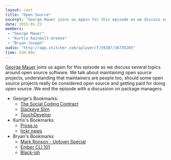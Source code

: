 ```yaml
---
layout: cast
title: "Open Source"
excerpt: "George Mauer joins us again for this episode as we discuss several topics around open source software."
date: 2015-01-23
members:
 - "George Mauer"
 - "Kurtis Rainbolt-Greene"
 - "Bryan Joseph"
audio: "http://app.stitcher.com/splayer/f/59387/36735205"
time: 53m:49s
---
```


[George Mauer](https://github.com/togakangaroo) joins us again for this episode as we discuss several topics around open source software. We talk about maintaining open source projects, understanding that maintainers are people too, should some open source projects really be considered open source and getting paid for doing open source. We end the episode with a discussion on package managers.

  - George's Bookmarks:
    - [The Social Coding Contract](http://blog.testdouble.com/posts/2014-12-02-the-social-coding-contract.html)
    - [Slackeye Slim](http://www.slackeyeslim.net/)
    - [TouchDevelop](https://www.touchdevelop.com/)
  - Kurtis's Bookmarks
    - [Prose.io](http://prose.io/)
    - [hckr news](http://hckrnews.com/)
  - Bryan's Bookmarks
    - [Mark Ronson - Uptown Special](https://itunes.apple.com/us/album/uptown-special/id943946661)
    - [Ember CLI 101](https://leanpub.com/ember-cli-101)
    - [Black-ish](http://www.hulu.com/blackish)
